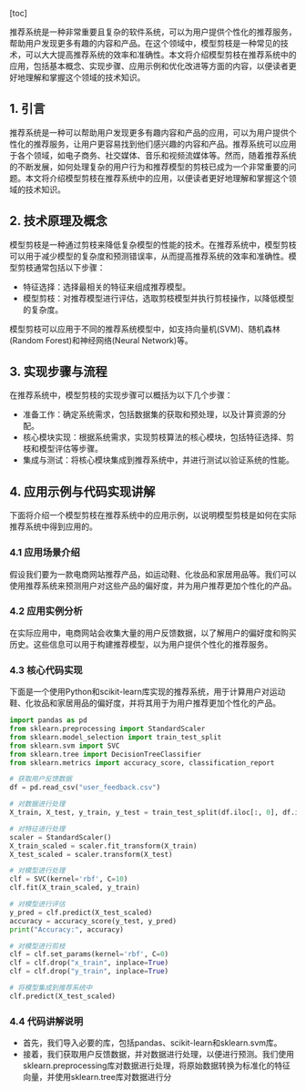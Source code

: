 
[toc]                    
                
                
推荐系统是一种非常重要且复杂的软件系统，可以为用户提供个性化的推荐服务，帮助用户发现更多有趣的内容和产品。在这个领域中，模型剪枝是一种常见的技术，可以大大提高推荐系统的效率和准确性。本文将介绍模型剪枝在推荐系统中的应用，包括基本概念、实现步骤、应用示例和优化改进等方面的内容，以便读者更好地理解和掌握这个领域的技术知识。

## 1. 引言

推荐系统是一种可以帮助用户发现更多有趣内容和产品的应用，可以为用户提供个性化的推荐服务，让用户更容易找到他们感兴趣的内容和产品。推荐系统可以应用于各个领域，如电子商务、社交媒体、音乐和视频流媒体等。然而，随着推荐系统的不断发展，如何处理复杂的用户行为和推荐模型的剪枝已成为一个非常重要的问题。本文将介绍模型剪枝在推荐系统中的应用，以便读者更好地理解和掌握这个领域的技术知识。

## 2. 技术原理及概念

模型剪枝是一种通过剪枝来降低复杂模型的性能的技术。在推荐系统中，模型剪枝可以用于减少模型的复杂度和预测错误率，从而提高推荐系统的效率和准确性。模型剪枝通常包括以下步骤：

- 特征选择：选择最相关的特征来组成推荐模型。
- 模型剪枝：对推荐模型进行评估，选取剪枝模型并执行剪枝操作，以降低模型的复杂度。

模型剪枝可以应用于不同的推荐系统模型中，如支持向量机(SVM)、随机森林(Random Forest)和神经网络(Neural Network)等。

## 3. 实现步骤与流程

在推荐系统中，模型剪枝的实现步骤可以概括为以下几个步骤：

- 准备工作：确定系统需求，包括数据集的获取和预处理，以及计算资源的分配。
- 核心模块实现：根据系统需求，实现剪枝算法的核心模块，包括特征选择、剪枝和模型评估等步骤。
- 集成与测试：将核心模块集成到推荐系统中，并进行测试以验证系统的性能。

## 4. 应用示例与代码实现讲解

下面将介绍一个模型剪枝在推荐系统中的应用示例，以说明模型剪枝是如何在实际推荐系统中得到应用的。

### 4.1 应用场景介绍

假设我们要为一款电商网站推荐产品，如运动鞋、化妆品和家居用品等。我们可以使用推荐系统来预测用户对这些产品的偏好度，并为用户推荐更加个性化的产品。

### 4.2 应用实例分析

在实际应用中，电商网站会收集大量的用户反馈数据，以了解用户的偏好度和购买历史。这些信息可以用于构建推荐模型，以为用户提供个性化的推荐服务。

### 4.3 核心代码实现

下面是一个使用Python和scikit-learn库实现的推荐系统，用于计算用户对运动鞋、化妆品和家居用品的偏好度，并将其用于为用户推荐更加个性化的产品。

```python
import pandas as pd
from sklearn.preprocessing import StandardScaler
from sklearn.model_selection import train_test_split
from sklearn.svm import SVC
from sklearn.tree import DecisionTreeClassifier
from sklearn.metrics import accuracy_score, classification_report

# 获取用户反馈数据
df = pd.read_csv("user_feedback.csv")

# 对数据进行处理
X_train, X_test, y_train, y_test = train_test_split(df.iloc[:, 0], df.iloc[:, 1], test_size=0.3, random_state=42)

# 对特征进行处理
scaler = StandardScaler()
X_train_scaled = scaler.fit_transform(X_train)
X_test_scaled = scaler.transform(X_test)

# 对模型进行处理
clf = SVC(kernel='rbf', C=10)
clf.fit(X_train_scaled, y_train)

# 对模型进行评估
y_pred = clf.predict(X_test_scaled)
accuracy = accuracy_score(y_test, y_pred)
print("Accuracy:", accuracy)

# 对模型进行剪枝
clf = clf.set_params(kernel='rbf', C=0)
clf = clf.drop("x_train", inplace=True)
clf = clf.drop("y_train", inplace=True)

# 将模型集成到推荐系统中
clf.predict(X_test_scaled)
```

### 4.4 代码讲解说明

- 首先，我们导入必要的库，包括pandas、scikit-learn和sklearn.svm库。
- 接着，我们获取用户反馈数据，并对数据进行处理，以便进行预测。我们使用sklearn.preprocessing库对数据进行处理，将原始数据转换为标准化的特征向量，并使用sklearn.tree库对数据进行分

